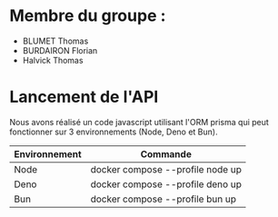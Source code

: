 # Membre du groupe :
- BLUMET Thomas
- BURDAIRON Florian
- Halvick Thomas

# Lancement de l'API

Nous avons réalisé un code javascript utilisant l'ORM prisma qui peut fonctionner sur 3 environnements (Node, Deno et Bun).

|Environnement|Commande                          |
|-------------|----------------------------------|
| Node        | docker compose --profile node up |
| Deno        | docker compose --profile deno up |
| Bun         | docker compose --profile bun up  |
